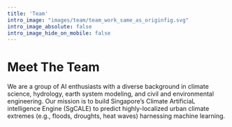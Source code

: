 ```yaml
---
title: 'Team'
intro_image: "images/team/team_work_same_as_originfig.svg"
intro_image_absolute: false
intro_image_hide_on_mobile: false
---
```


# Meet The Team

We are a group of AI enthusiasts with a diverse background in climate science, hydrology, earth system modeling, and civil and environmental engineering. Our mission is to build Singapore’s Climate ArtificiaL intelligence Engine (SgCALE) to predict highly-localized urban climate extremes (e.g., floods, droughts, heat waves) harnessing machine learning.
